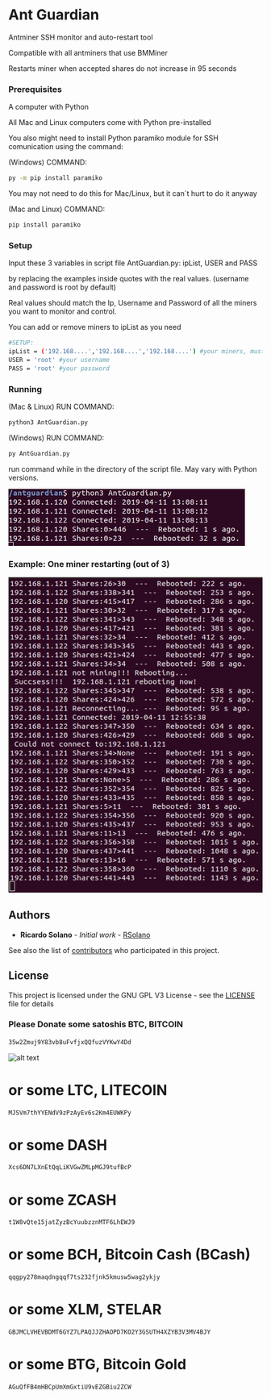 # Ant Guardian

Antminer SSH monitor and auto-restart tool 

Compatible with all antminers that use BMMiner

Restarts miner when accepted shares do not increase in 95 seconds

### Prerequisites

A computer with Python

All Mac and Linux computers come with Python pre-installed

You also might need to install Python paramiko module for SSH comunication using the command:

(Windows) COMMAND:
```sh
py -m pip install paramiko
```
You may not need to do this for Mac/Linux, but it can´t hurt to do it anyway

(Mac and Linux) COMMAND:
```sh
pip install paramiko
```
### Setup
Input these 3 variables in script file AntGuardian.py: ipList, USER and PASS 

by replacing the examples inside quotes with the real values. (username and password is root by default)

Real values should match the Ip, Username and Password of all the miners you want to monitor and control.

You can add or remove miners to ipList as you need
```sh
#SETUP:
ipList = ('192.168....','192.168....','192.168....') #your miners, must have the same root password
USER = 'root' #your username
PASS = 'root' #your password
```

### Running
(Mac & Linux) RUN COMMAND: 
```sh 
python3 AntGuardian.py
```
(Windows) RUN COMMAND:
```sh
py AntGuardian.py

```

run command while in the directory of the script file. May vary with Python versions.

![alt text](https://raw.githubusercontent.com/rsolano60/Examples/master/init.jpeg)

### Example: One miner restarting (out of 3)

![alt text](https://raw.githubusercontent.com/rsolano60/Examples/master/work.jpeg)

## Authors

* **Ricardo Solano** - *Initial work* - [RSolano](https://github.com/rsolano60)

See also the list of [contributors](https://github.com/rsolano60/AntGuardian/graphs/contributors) who participated in this project.

## License

This project is licensed under the GNU GPL V3 License - see the [LICENSE](LICENSE) file for details

### Please Donate some satoshis BTC, BITCOIN
```sh
35w2Zmuj9Y83vb8uFvfjxQQfuzVYKwY4Dd
```
![alt text](https://blockchain.info/qr?data=35w2Zmuj9Y83vb8uFvfjxQQfuzVYKwY4Dd&size=200)

# or some LTC, LITECOIN
```sh
MJSVm7thYYENdV9zPzAyEv6s2Km4EUWKPy
```
# or some DASH
```sh
Xcs6DN7LXnEtQqLiKVGwZMLpMGJ9tufBcP
```
# or some ZCASH
```sh
t1W8vQte15jatZyzBcYuubzznMTF6LhEWJ9
```
# or some BCH, Bitcoin Cash (BCash) 
```sh
qqgpy278maqdngqqf7ts232fjnk5kmusw5wag2ykjy
```
# or some XLM, STELAR
```sh
GBJMCLVHEVBDMT6GYZ7LPAQJJZHAOPD7KO2Y3GSUTH4XZYB3V3MV4BJY
```
# or some BTG, Bitcoin Gold
```sh
AGuQfFB4mHBCpUmXmGxtiU9vEZGBiu2ZCW
```

